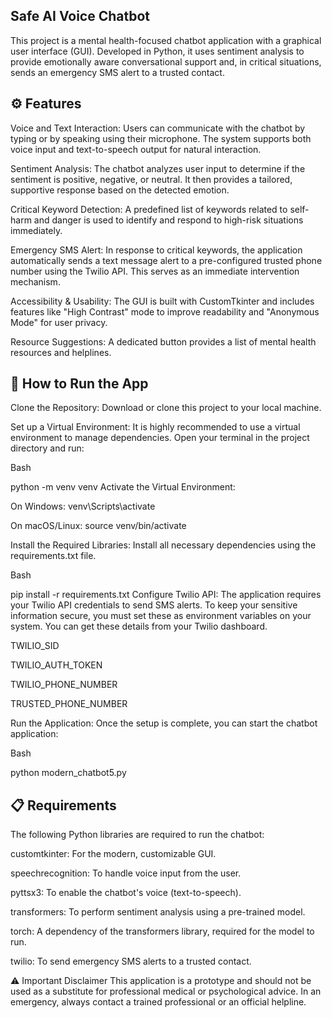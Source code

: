 ## Safe AI Voice Chatbot
This project is a mental health-focused chatbot application with a graphical user interface (GUI). Developed in Python, it uses sentiment analysis to provide emotionally aware conversational support and, in critical situations, sends an emergency SMS alert to a trusted contact.

## ⚙️ Features
Voice and Text Interaction: Users can communicate with the chatbot by typing or by speaking using their microphone. The system supports both voice input and text-to-speech output for natural interaction.

Sentiment Analysis: The chatbot analyzes user input to determine if the sentiment is positive, negative, or neutral. It then provides a tailored, supportive response based on the detected emotion.

Critical Keyword Detection: A predefined list of keywords related to self-harm and danger is used to identify and respond to high-risk situations immediately.

Emergency SMS Alert: In response to critical keywords, the application automatically sends a text message alert to a pre-configured trusted phone number using the Twilio API. This serves as an immediate intervention mechanism.

Accessibility & Usability: The GUI is built with CustomTkinter and includes features like "High Contrast" mode to improve readability and "Anonymous Mode" for user privacy.

Resource Suggestions: A dedicated button provides a list of mental health resources and helplines.

## 🚀 How to Run the App
Clone the Repository: Download or clone this project to your local machine.

Set up a Virtual Environment: It is highly recommended to use a virtual environment to manage dependencies. Open your terminal in the project directory and run:

Bash

python -m venv venv
Activate the Virtual Environment:

On Windows: venv\Scripts\activate

On macOS/Linux: source venv/bin/activate

Install the Required Libraries: Install all necessary dependencies using the requirements.txt file.

Bash

pip install -r requirements.txt
Configure Twilio API: The application requires your Twilio API credentials to send SMS alerts. To keep your sensitive information secure, you must set these as environment variables on your system. You can get these details from your Twilio dashboard.

TWILIO_SID

TWILIO_AUTH_TOKEN

TWILIO_PHONE_NUMBER

TRUSTED_PHONE_NUMBER

Run the Application: Once the setup is complete, you can start the chatbot application:

Bash

python modern_chatbot5.py

## 📋 Requirements
The following Python libraries are required to run the chatbot:

customtkinter: For the modern, customizable GUI.

speechrecognition: To handle voice input from the user.

pyttsx3: To enable the chatbot's voice (text-to-speech).

transformers: To perform sentiment analysis using a pre-trained model.

torch: A dependency of the transformers library, required for the model to run.

twilio: To send emergency SMS alerts to a trusted contact.

⚠️ Important Disclaimer
This application is a prototype and should not be used as a substitute for professional medical or psychological advice. In an emergency, always contact a trained professional or an official helpline.
